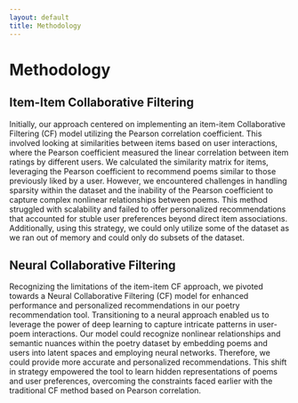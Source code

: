 ```yaml
---
layout: default
title: Methodology
---
```

# Methodology

## Item-Item Collaborative Filtering
Initially, our approach centered on implementing an item-item Collaborative Filtering (CF) model utilizing the Pearson correlation coefficient. This involved looking at similarities between items based on user interactions, where the Pearson coefficient measured the linear correlation between item ratings by different users. We calculated the similarity matrix for items, leveraging the Pearson coefficient to recommend poems similar to those previously liked by a user. However, we encountered challenges in handling sparsity within the dataset and the inability of the Pearson coefficient to capture complex nonlinear relationships between poems. This method struggled with scalability and failed to offer personalized recommendations that accounted for stuble user preferences beyond direct item associations. Additionally, using this strategy, we could only utilize some of the dataset as we ran out of memory and could only do subsets of the dataset.

## Neural Collaborative Filtering
Recognizing the limitations of the item-item CF approach, we pivoted towards a Neural Collaborative Filtering (CF) model for enhanced performance and personalized recommendations in our poetry recommendation tool. Transitioning to a neural approach enabled us to leverage the power of deep learning to capture intricate patterns in user-poem interactions. Our model could recognize nonlinear relationships and semantic nuances within the poetry dataset by embedding poems and users into latent spaces and employing neural networks. Therefore, we could provide more accurate and personalized recommendations. This shift in strategy empowered the tool to learn hidden representations of poems and user preferences, overcoming the constraints faced earlier with the traditional CF method based on Pearson correlation.
